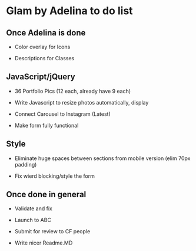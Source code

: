 # Glam by Adelina to do list

## Once Adelina is done

* Color overlay for Icons

* Descriptions for Classes

## JavaScript/jQuery

* 36 Portfolio Pics (12 each, already have 9 each)

* Write Javascript to resize photos automatically, display

* Connect Carousel to Instagram (Latest)

* Make form fully functional

## Style

* Eliminate huge spaces between sections from mobile version (elim 70px padding)

* Fix wierd blocking/style the form

## Once done in general

* Validate and fix

* Launch to ABC

* Submit for review to CF people

* Write nicer Readme.MD